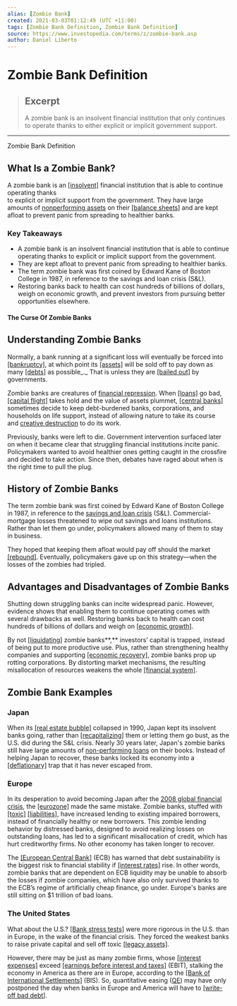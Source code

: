 ```yaml
---
alias: [Zombie Bank]
created: 2021-03-03T01:12:49 (UTC +11:00)
tags: [Zombie Bank Definition, Zombie Bank Definition]
source: https://www.investopedia.com/terms/z/zombie-bank.asp
author: Daniel Liberto
---
```


# Zombie Bank Definition

> ## Excerpt
> A zombie bank is an insolvent financial institution that only continues to operate thanks to either explicit or implicit government support.

---

Zombie Bank Definition
## What Is a Zombie Bank?

A zombie bank is an [[insolvent]](https://www.investopedia.com/terms/i/insolvency.asp) financial institution that is able to continue operating thanks  
to explicit or implicit support from the government. They have large amounts of [nonperforming assets](https://www.investopedia.com/terms/n/nonperformingasset.asp) on their [[balance sheets]](https://www.investopedia.com/terms/b/balancesheet.asp) and are kept afloat to prevent panic from spreading to healthier banks.

### Key Takeaways

-   A zombie bank is an insolvent financial institution that is able to continue operating thanks to explicit or implicit support from the government.
-   They are kept afloat to prevent panic from spreading to healthier banks.
-   The term zombie bank was first coined by Edward Kane of Boston College in 1987, in reference to the savings and loan crisis (S&L).
-   Restoring banks back to health can cost hundreds of billions of dollars, weigh on economic growth, and prevent investors from pursuing better opportunities elsewhere.

#### The Curse Of Zombie Banks

## Understanding Zombie Banks

Normally, a bank running at a significant loss will eventually be forced into [[bankruptcy]](https://www.investopedia.com/terms/b/bankruptcy.asp), at which point its [[assets]](https://www.investopedia.com/terms/a/asset.asp) will be sold off to pay down as many [[debts]](https://www.investopedia.com/terms/d/debt.asp) as possible_._ That is unless they are [[bailed out]](https://www.investopedia.com/terms/b/bailout.asp) by governments.

Zombie banks are creatures of [financial repression](https://www.investopedia.com/terms/f/financial-repression.asp). When [[loans]](https://www.investopedia.com/terms/l/loan.asp) go bad, [[capital flight]](https://www.investopedia.com/terms/c/capitalflight.asp) takes hold and the value of assets plummet, [[central banks]](https://www.investopedia.com/terms/c/centralbank.asp) sometimes decide to keep debt-burdened banks, corporations, and households on life support, instead of allowing nature to take its course and [creative destruction](https://www.investopedia.com/terms/c/creativedestruction.asp) to do its work.

Previously, banks were left to die. Government intervention surfaced later on when it became clear that struggling financial institutions incite panic. Policymakers wanted to avoid healthier ones getting caught in the crossfire and decided to take action. Since then, debates have raged about when is the right time to pull the plug.

## History of Zombie Banks

The term zombie bank was first coined by Edward Kane of Boston College in 1987, in reference to the [savings and loan crisis](https://www.investopedia.com/terms/s/sl-crisis.asp) (S&L). Commercial-mortgage losses threatened to wipe out savings and loans institutions. Rather than let them go under, policymakers allowed many of them to stay in business.

They hoped that keeping them afloat would pay off should the market [[rebound]](https://www.investopedia.com/terms/r/rebound.asp). Eventually, policymakers gave up on this strategy—when the losses of the zombies had tripled.

## Advantages and Disadvantages of Zombie Banks

Shutting down struggling banks can incite widespread panic. However, evidence shows that enabling them to continue operating comes with several drawbacks as well. Restoring banks back to health can cost hundreds of billions of dollars and weigh on [[economic growth]](https://www.investopedia.com/terms/e/economicgrowth.asp).

By not [[liquidating]](https://www.investopedia.com/terms/l/liquidate.asp) zombie banks**,** investors’ capital is trapped, instead of being put to more productive use. Plus, rather than strengthening healthy companies and supporting [[economic recovery]](https://www.investopedia.com/terms/e/economic-recovery.asp), zombie banks prop up rotting corporations. By distorting market mechanisms, the resulting misallocation of resources weakens the whole [[financial system]](https://www.investopedia.com/terms/f/financial-system.asp).

## Zombie Bank Examples

### Japan

When its [[real estate bubble]](https://www.investopedia.com/terms/h/housing_bubble.asp) collapsed in 1990, Japan kept its insolvent banks going, rather than [[recapitalizing]](https://www.investopedia.com/terms/r/recapitalization.asp) them or letting them go bust, as the U.S. did during the S&L crisis. Nearly 30 years later, Japan's zombie banks still have large amounts of [non-performing loans](https://www.investopedia.com/terms/n/nonperformingloan.asp) on their books. Instead of helping Japan to recover, these banks locked its economy into a [[deflationary]](https://www.investopedia.com/terms/d/deflation.asp) trap that it has never escaped from.

### Europe

In its desperation to avoid becoming Japan after the [2008 global financial crisis](https://www.investopedia.com/terms/g/great-recession.asp), the [[eurozone]](https://www.investopedia.com/terms/e/eurozone.asp) made the same mistake. Zombie banks, stuffed with [[toxic]](https://www.investopedia.com/terms/t/toxic-assets.asp) [[liabilities]](https://www.investopedia.com/terms/l/liability.asp), have increased lending to existing impaired borrowers, instead of financially healthy or new borrowers. This zombie lending behavior by distressed banks, designed to avoid realizing losses on outstanding loans, has led to a significant misallocation of credit, which has hurt creditworthy firms. No other economy has taken longer to recover.

The [[European Central Bank]](https://www.investopedia.com/terms/e/europeancentralbank.asp) (ECB) has warned that debt sustainability is the biggest risk to financial stability if [[interest rates]](https://www.investopedia.com/terms/i/interestrate.asp) rise. In other words, zombie banks that are dependent on ECB liquidity may be unable to absorb the losses if zombie companies, which have also only survived thanks to the ECB’s regime of artificially cheap finance, go under. Europe's banks are still sitting on $1 trillion of bad loans.

### The United States

What about the U.S.? [[Bank stress tests]](https://www.investopedia.com/terms/b/bank-stress-test.asp) were more rigorous in the U.S. than in Europe, in the wake of the financial crisis. They forced the weakest banks to raise private capital and sell off toxic [[legacy assets]](https://www.investopedia.com/terms/l/legacy-assets.asp).

However, there may be just as many zombie firms, whose [[interest expenses]](https://www.investopedia.com/terms/i/interestexpense.asp) exceed [[earnings before interest and taxes]](https://www.investopedia.com/terms/e/ebit.asp) (EBIT), stalking the economy in America as there are in Europe, according to the [[Bank of International Settlements]](https://www.investopedia.com/terms/b/bis.asp) (BIS). So, quantitative easing ([QE](https://www.investopedia.com/terms/q/quantitative-easing.asp)) may have only postponed the day when banks in Europe and America will have to [[write-off bad debt]](https://www.investopedia.com/ask/answers/070815/why-do-banks-write-bad-debt.asp).
